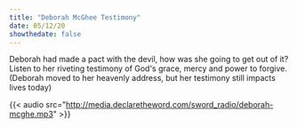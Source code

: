 ```yaml
---
title: "Deborah McGhee Testimony"
date: 05/12/20
showthedate: false
---
```


Deborah had made a pact with the devil, how was she going to get out of it? Listen to her riveting testimony of God's grace, mercy and power to forgive. (Deborah moved to her heavenly address, but her testimony still impacts lives today)
<!--more-->
{{< audio src="http://media.declaretheword.com/sword_radio/deborah-mcghe.mp3" >}}